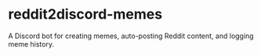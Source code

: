 # reddit2discord-memes
A Discord bot for creating memes, auto-posting Reddit content, and logging meme history.
